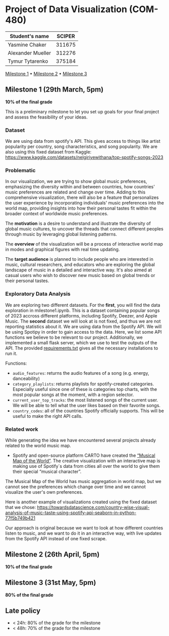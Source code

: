 # Project of Data Visualization (COM-480)

| Student's name | SCIPER |
| -------------- | ------ |
|Yasmine Chaker | 311675 |
| Alexander Mueller | 312276 |
| Tymur Tytarenko | 375184 |

[Milestone 1](#milestone-1) • [Milestone 2](#milestone-2) • [Milestone 3](#milestone-3)

## Milestone 1 (29th March, 5pm)

**10% of the final grade**

This is a preliminary milestone to let you set up goals for your final project and assess the feasibility of your ideas.

### Dataset

We are using data from spotify's API. This gives access to things like artist popularity per country, song characteristics, and song popularity. 
We are also using this fixed dataset from Kaggle: https://www.kaggle.com/datasets/nelgiriyewithana/top-spotify-songs-2023

### Problematic
In our visualization, we are trying to show global music preferences, emphasizing the diversity within and between countries, how countries' music preferences are related and change over time. Adding to this comprehensive visualization, there will also be a feature that personalizes the user experience by incorporating individuals' music preferences into the world map, providing insights into how their personal tastes fit within the broader context of worldwide music preferences.

The **motivation** is a desire to understand and illustrate the diversity of global music cultures, to uncover the threads that connect different peoples through music  by leveraging global listening patterns.

The **overview** of the visualization will be a process of interactive world map in modes and graphical figures with real time updating.

The **target audience** is planned to include people who are interested in music, cultural researchers, and educators who are exploring the global landscape of music in a detailed and interactive way. It's also aimed at casual users who wish to discover new music based on global trends or their personal tastes.

### Exploratory Data Analysis

We are exploring two different datasets. For the **first**, you will find the data exploration in milestone1.ipynb. This is a dataset containing popular songs of 2023 accross different platforms, including Spotify, Deezer, and Apple Music. The **second** dataset we will look at is not fixed, and thus we are not reporting statistics about it. We are using data from the Spotify API. We will be using Spotipy in order to gain access to the data. Here, we list some API functions we believe to be relevant to our project. Additionally, we implemented a small flask server, which we use to test the outputs of the API. The provided [requirements.txt](requirements.txt)  gives all the necessary installations to run it.   

Functions:
- `audio_features`: returns the audio features of a song (e.g. energy, danceability)
- `category_playlists`: returns playlists for spotify-created categories. Especially useful since one of these is categories top charts, with the most popular songs at the moment, with a region selector. 
- `current_user_top_tracks`: the most listened songs of the current user. We will be able to tell what the user likes based on their favorite songs.
- `country_codes`: all of the countries Spotify officially supports. This will be useful to make the right API calls. 
 
### Related work

While generating the idea we have encountered several projects already related to the world music map.

 - Spotify and open-source platform CARTO have created the [“Musical Map of the World”](http://community.spotify.com/t5/App-Features/Spotify-s-NEW-Musical-Map-of-the-World-2-0/td-p/1519929). The creative visualization with an interactive map is making use of Spotify´s data from cities all over the world to give them their special “musical character”.

The Musical Map of the World has music aggregation in world map, but we cannot see the preferences which change over time and we cannot visualize the user's own preferences.

Here is another example of visualizations created using the fixed dataset that we chose:  https://towardsdatascience.com/country-wise-visual-analysis-of-music-taste-using-spotify-api-seaborn-in-python-77f5b749b421

Our approach is original because we want to look at how different countries listen to music, and we want to do it in an interactive way, with live updates from the Spotify API instead of one fixed scrape. 

## Milestone 2 (26th April, 5pm)

**10% of the final grade**


## Milestone 3 (31st May, 5pm)

**80% of the final grade**


## Late policy

- < 24h: 80% of the grade for the milestone
- < 48h: 70% of the grade for the milestone

